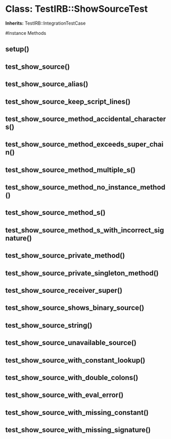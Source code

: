 # Class: TestIRB::ShowSourceTest
**Inherits:** TestIRB::IntegrationTestCase
    




#Instance Methods
## setup() [](#method-i-setup)

## test_show_source() [](#method-i-test_show_source)

## test_show_source_alias() [](#method-i-test_show_source_alias)

## test_show_source_keep_script_lines() [](#method-i-test_show_source_keep_script_lines)

## test_show_source_method_accidental_characters() [](#method-i-test_show_source_method_accidental_characters)

## test_show_source_method_exceeds_super_chain() [](#method-i-test_show_source_method_exceeds_super_chain)

## test_show_source_method_multiple_s() [](#method-i-test_show_source_method_multiple_s)

## test_show_source_method_no_instance_method() [](#method-i-test_show_source_method_no_instance_method)

## test_show_source_method_s() [](#method-i-test_show_source_method_s)

## test_show_source_method_s_with_incorrect_signature() [](#method-i-test_show_source_method_s_with_incorrect_signature)

## test_show_source_private_method() [](#method-i-test_show_source_private_method)

## test_show_source_private_singleton_method() [](#method-i-test_show_source_private_singleton_method)

## test_show_source_receiver_super() [](#method-i-test_show_source_receiver_super)

## test_show_source_shows_binary_source() [](#method-i-test_show_source_shows_binary_source)

## test_show_source_string() [](#method-i-test_show_source_string)

## test_show_source_unavailable_source() [](#method-i-test_show_source_unavailable_source)

## test_show_source_with_constant_lookup() [](#method-i-test_show_source_with_constant_lookup)

## test_show_source_with_double_colons() [](#method-i-test_show_source_with_double_colons)

## test_show_source_with_eval_error() [](#method-i-test_show_source_with_eval_error)

## test_show_source_with_missing_constant() [](#method-i-test_show_source_with_missing_constant)

## test_show_source_with_missing_signature() [](#method-i-test_show_source_with_missing_signature)

